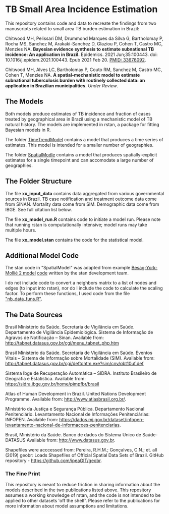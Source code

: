 # TB Small Area Incidence Estimation
This repository contains code and data to recreate the findings from two manuscripts related to small area TB burden estimation in Brazil: 

  Chitwood MH, Pelissari DM, Drummond Marques da Silva G, Bartholomay P, Rocha MS, Sanchez M, Arakaki-Sanchez D, Glaziou P, Cohen T, Castro MC, Menzies NA. **Bayesian evidence synthesis to estimate subnational TB incidence: An application in Brazil.** Epidemics. 2021 Jun;35:100443. doi: 10.1016/j.epidem.2021.100443. Epub 2021 Feb 20. [PMID: 33676092](https://pubmed.ncbi.nlm.nih.gov/33676092/).

  Chitwood MH, Alves LC, Bartholomay P, Couto RM, Sanchez M, Castro MC, Cohen T, Menzies NA. **A spatial-mechanistic model to estimate subnational tuberculosis burden with routinely collected data: an application in Brazilian municipalities.** *Under Review*.

## The Models
Both models produce estimates of TB incidence and fraction of cases treated by geographical area in Brazil using a mechanistic model of TB natural history. The models are implemented in rstan, a package for fitting Bayesian models in R. 

The folder [TimeTrendModel](https://github.com/mel-hc/TB_saie/tree/main/TimeTrendModel) contains a model that produces a time series of estimates. This model is intended for a smaller number of geographies. 

The folder [SpatialModle](https://github.com/mel-hc/TB_saie/tree/main/SpatialModel) contains a model that produces spatially-explicit estimates for a single timepoint and can accomodate a large number of geographies.

## The Folder Structure
The file **xx_input_data** contains data aggregated from various governmental sources in Brazil. TB case notification and treatment outcome data come from SINAN. Mortality data come from SIM. Demographic data come from IBGE. See full citation list below. 

The file **xx_model_run.R** contains code to initiate a model run. Please note that running rstan is computationally intensive; model runs may take multiple hours.

The file **xx_model.stan** contains the code for the statistical model. 

## Additional Model Code
The stan code in "SpatialModel" was adapted from example [Besag-York-Mollié 2 model](https://pubmed.ncbi.nlm.nih.gov/31677766/) [code](https://github.com/stan-dev/example-models/blob/885bd18e93fd4b7b19290d8967064174bbe45156/knitr/car-iar-poisson/bym2.stan) written by the stan development team.

I do not include code to convert a neighbors matrix to a list of nodes and edges (to input into rstan), nor do I include the code to calculate the scaling factor. To perform these functions, I used code from the file ["nb_data_funs.R"](https://github.com/stan-dev/example-models/blob/885bd18e93fd4b7b19290d8967064174bbe45156/knitr/car-iar-poisson/nb_data_funs.R). 

## The Data Sources
Brasil Ministério da Saúde. Secretaria de Vigilância em Saúde. Departamento de Vigilância Epidemiológica. Sistema de Informação de Agravos de Notificação – Sinan. Available from: http://tabnet.datasus.gov.br/cgi/menu_tabnet_php.htm 

Brasil Ministério da Saúde. Secretaria de Vigilância em Saúde. Eventos Vitais – Sistema de Informação sobre Mortalidade (SIM). Available from: http://tabnet.datasus.gov.br/cgi/deftohtm.exe?sim/cnv/obt10uf.def 

Sistema Ibge de Recuperação Automática – SIDRA. Instituto Brasileiro de Geografia e Estatística. Available from: https://sidra.ibge.gov.br/home/pimpfbr/brasil 

Atlas of Human Development in Brazil. United Nations Development Programme. Available from: http://www.atlasbrasil.org.br/. 
	
Ministério da Justiça e Segurança Pública. Departamento Nacional Penitenciário. Levantamento Nacional de Informações Penitenciárias: INFOPEN. Available from: https://dados.mj.gov.br/dataset/infopen-levantamento-nacional-de-informacoes-penitenciarias.

Brasil, Ministério da Saúde. Banco de dados do Sistema Unico de Saúde-DATASUS Available from: http://www.datasus.gov.br. 

Shapefiles were acccessed from: Pereira, R.H.M.; Gonçalves, C.N.; et. all (2019) geobr: Loads Shapefiles of Official Spatial Data Sets of Brazil. GitHub repository - https://github.com/ipeaGIT/geobr.

### The Fine Print
This repository is meant to reduce friction in sharing information about the models described in the two publications listed above. This repository assumes a working knowledge of rstan, and the code is not intended to be applied to other datasets 'off the shelf'. Please refer to the publications for more information about model assumptions and limitations. 
